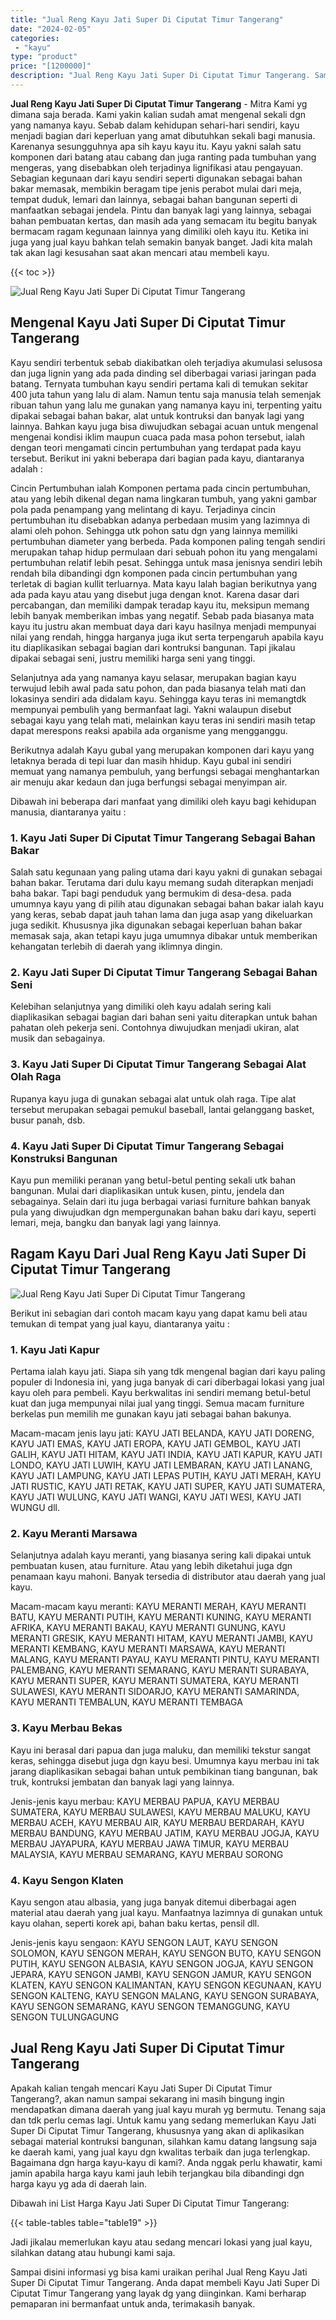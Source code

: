 ```yaml
---
title: "Jual Reng Kayu Jati Super Di Ciputat Timur Tangerang"
date: "2024-02-05"
categories:
 - "kayu"
type: "product"
price: "[1200000]"
description: "Jual Reng Kayu Jati Super Di Ciputat Timur Tangerang. Sampai disini informasi yg bisa kami uraikan perihal Jual Reng Kayu Jati Super Di Ciputat Timur Tangera..."
---
```


**Jual Reng Kayu Jati Super Di Ciputat Timur Tangerang** - Mitra Kami yg dimana saja berada. Kami yakin kalian sudah amat mengenal sekali dgn yang namanya kayu. Sebab dalam kehidupan sehari-hari sendiri, kayu menjadi bagian dari keperluan yang amat dibutuhkan sekali bagi manusia. Karenanya sesungguhnya apa sih kayu kayu itu. Kayu yakni salah satu komponen dari batang atau cabang dan juga ranting pada tumbuhan yang mengeras, yang disebabkan oleh terjadinya lignifikasi atau pengayuan. Sebagian kegunaan dari kayu sendiri seperti digunakan sebagai bahan bakar memasak, membikin beragam tipe jenis perabot mulai dari meja, tempat duduk, lemari dan lainnya, sebagai bahan bangunan seperti di manfaatkan sebagai jendela. Pintu dan banyak lagi yang lainnya, sebagai bahan pembuatan kertas, dan masih ada yang semacam itu begitu banyak bermacam ragam kegunaan lainnya yang dimiliki oleh kayu itu. Ketika ini juga yang jual kayu bahkan telah semakin banyak banget. Jadi kita malah tak akan lagi kesusahan saat akan mencari atau membeli kayu.

{{< toc >}}

![Jual Reng Kayu Jati Super Di Ciputat Timur Tangerang](/images/kayu/kayu20.jpg)

## Mengenal Kayu Jati Super Di Ciputat Timur Tangerang

Kayu sendiri terbentuk sebab diakibatkan oleh terjadiya akumulasi selusosa dan juga lignin yang ada pada dinding sel diberbagai variasi jaringan pada batang. Ternyata tumbuhan kayu sendiri pertama kali di temukan sekitar 400 juta tahun yang lalu di alam. Namun tentu saja manusia telah semenjak ribuan tahun yang lalu me gunakan yang namanya kayu ini, terpenting yaitu dipakai sebagai bahan bakar, alat untuk kontruksi dan banyak lagi yang lainnya. Bahkan kayu juga bisa diwujudkan sebagai acuan untuk mengenal mengenai kondisi iklim maupun cuaca pada masa pohon tersebut, ialah dengan teori mengamati cincin pertumbuhan yang terdapat pada kayu tersebut. Berikut ini yakni beberapa dari bagian pada kayu, diantaranya adalah :

Cincin Pertumbuhan ialah Komponen pertama pada cincin pertumbuhan, atau yang lebih dikenal degan nama lingkaran tumbuh, yang yakni gambar pola pada penampang yang melintang di kayu. Terjadinya cincin pertumbuhan itu disebabkan adanya perbedaan musim yang lazimnya di alami oleh pohon. Sehingga utk pohon satu dgn yang lainnya memiliki pertumbuhan diameter yang berbeda. Pada komponen paling tengah sendiri merupakan tahap hidup permulaan dari sebuah pohon itu yang mengalami pertumbuhan relatif lebih pesat. Sehingga untuk masa jenisnya sendiri lebih rendah bila dibandingi dgn komponen pada cincin pertumbuhan yang terletak di bagian kullit terluarnya. Mata kayu Ialah bagian berikutnya yang ada pada kayu atau yang disebut juga dengan knot. Karena dasar dari percabangan, dan memiliki dampak teradap kayu itu, meksipun memang lebih banyak memberikan imbas yang negatif. Sebab pada biasanya mata kayu itu justru akan membuat daya dari kayu hasilnya menjadi mempunyai nilai yang rendah, hingga harganya juga ikut serta terpengaruh apabila kayu itu diaplikasikan sebagai bagian dari kontruksi bangunan. Tapi jikalau dipakai sebagai seni, justru memiliki harga seni yang tinggi.

Selanjutnya ada yang namanya kayu selasar, merupakan bagian kayu terwujud lebih awal pada satu pohon, dan pada biasanya telah mati dan lokasinya sendiri ada didalam kayu. Sehingga kayu teras ini memangtdk mempunyai pembulih yang bermanfaat lagi. Yakni walaupun disebut sebagai kayu yang telah mati, melainkan kayu teras ini sendiri masih tetap dapat merespons reaksi apabila ada organisme yang mengganggu.

Berikutnya adalah Kayu gubal yang merupakan komponen dari kayu yang letaknya berada di tepi luar dan masih hhidup. Kayu gubal ini sendiri memuat yang namanya pembuluh, yang berfungsi sebagai menghantarkan air menuju akar kedaun dan juga berfungsi sebagai menyimpan air.

Dibawah ini beberapa dari manfaat yang dimiliki oleh kayu bagi kehidupan manusia, diantaranya yaitu :

### 1\. Kayu Jati Super Di Ciputat Timur Tangerang Sebagai Bahan Bakar

Salah satu kegunaan yang paling utama dari kayu yakni di gunakan sebagai bahan bakar. Terutama dari dulu kayu memang sudah diterapkan menjadi baha bakar. Tapi bagi penduduk yang bermukim di desa-desa. pada umumnya kayu yang di pilih atau digunakan sebagai bahan bakar ialah kayu yang keras, sebab dapat jauh tahan lama dan juga asap yang dikeluarkan juga sedikit. Khususnya jika digunakan sebagai keperluan bahan bakar memasak saja, akan tetapi kayu juga umumnya dibakar untuk memberikan kehangatan terlebih di daerah yang iklimnya dingin.

### 2\. Kayu Jati Super Di Ciputat Timur Tangerang Sebagai Bahan Seni

Kelebihan selanjutnya yang dimiliki oleh kayu adalah sering kali diaplikasikan sebagai bagian dari bahan seni yaitu diterapkan untuk bahan pahatan oleh pekerja seni. Contohnya diwujudkan menjadi ukiran, alat musik dan sebagainya.

### 3\. Kayu Jati Super Di Ciputat Timur Tangerang Sebagai Alat Olah Raga

Rupanya kayu juga di gunakan sebagai alat untuk olah raga. Tipe alat tersebut merupakan sebagai pemukul baseball, lantai gelanggang basket, busur panah, dsb.

### 4\. Kayu Jati Super Di Ciputat Timur Tangerang Sebagai Konstruksi Bangunan

Kayu pun memiliki peranan yang betul-betul penting sekali utk bahan bangunan. Mulai dari diaplikasikan untuk kusen, pintu, jendela dan sebagainya. Selain dari itu juga berbagai variasi furniture bahkan banyak pula yang diwujudkan dgn mempergunakan bahan baku dari kayu, seperti lemari, meja, bangku dan banyak lagi yang lainnya.

## Ragam Kayu Dari Jual Reng Kayu Jati Super Di Ciputat Timur Tangerang

![Jual Reng Kayu Jati Super Di Ciputat Timur Tangerang](/images/kayu/kayu40.jpg)

Berikut ini sebagian dari contoh macam kayu yang dapat kamu beli atau temukan di tempat yang jual kayu, diantaranya yaitu :

### 1\. Kayu Jati Kapur

Pertama ialah kayu jati. Siapa sih yang tdk mengenal bagian dari kayu paling populer di Indonesia ini, yang juga banyak di cari diberbagai lokasi yang jual kayu oleh para pembeli. Kayu berkwalitas ini sendiri memang betul-betul kuat dan juga mempunyai nilai jual yang tinggi. Semua macam furniture berkelas pun memilih me gunakan kayu jati sebagai bahan bakunya.

Macam-macam jenis layu jati: KAYU JATI BELANDA, KAYU JATI DORENG, KAYU JATI EMAS, KAYU JATI EROPA, KAYU JATI GEMBOL, KAYU JATI GALIH, KAYU JATI HITAM, KAYU JATI INDIA, KAYU JATI KAPUR, KAYU JATI LONDO, KAYU JATI LUWIH, KAYU JATI LEMBARAN, KAYU JATI LANANG, KAYU JATI LAMPUNG, KAYU JATI LEPAS PUTIH, KAYU JATI MERAH, KAYU JATI RUSTIC, KAYU JATI RETAK, KAYU JATI SUPER, KAYU JATI SUMATERA, KAYU JATI WULUNG, KAYU JATI WANGI, KAYU JATI WESI, KAYU JATI WUNGU dll.

### 2\. Kayu Meranti Marsawa

Selanjutnya adalah kayu meranti, yang biasanya sering kali dipakai untuk pembuatan kusen, atau furniture. Atau yang lebih diketahui juga dgn penamaan kayu mahoni. Banyak tersedia di distributor atau daerah yang jual kayu.

Macam-macam kayu meranti: KAYU MERANTI MERAH, KAYU MERANTI BATU, KAYU MERANTI PUTIH, KAYU MERANTI KUNING, KAYU MERANTI AFRIKA, KAYU MERANTI BAKAU, KAYU MERANTI GUNUNG, KAYU MERANTI GRESIK, KAYU MERANTI HITAM, KAYU MERANTI JAMBI, KAYU MERANTI KEMBANG, KAYU MERANTI MARSAWA, KAYU MERANTI MALANG, KAYU MERANTI PAYAU, KAYU MERANTI PINTU, KAYU MERANTI PALEMBANG, KAYU MERANTI SEMARANG, KAYU MERANTI SURABAYA, KAYU MERANTI SUPER, KAYU MERANTI SUMATERA, KAYU MERANTI SULAWESI, KAYU MERANTI SIDOARJO, KAYU MERANTI SAMARINDA, KAYU MERANTI TEMBALUN, KAYU MERANTI TEMBAGA

### 3\. Kayu Merbau Bekas

Kayu ini berasal dari papua dan juga maluku, dan memiliki tekstur sangat keras, sehingga disebut juga dgn kayu besi. Umumnya kayu merbau ini tak jarang diaplikasikan sebagai bahan untuk pembikinan tiang bangunan, bak truk, kontruksi jembatan dan banyak lagi yang lainnya.

Jenis-jenis kayu merbau: KAYU MERBAU PAPUA, KAYU MERBAU SUMATERA, KAYU MERBAU SULAWESI, KAYU MERBAU MALUKU, KAYU MERBAU ACEH, KAYU MERBAU AIR, KAYU MERBAU BERDARAH, KAYU MERBAU BANDUNG, KAYU MERBAU JATIM, KAYU MERBAU JOGJA, KAYU MERBAU JAYAPURA, KAYU MERBAU JAWA TIMUR, KAYU MERBAU MALAYSIA, KAYU MERBAU SEMARANG, KAYU MERBAU SORONG

### 4\. Kayu Sengon Klaten

Kayu sengon atau albasia, yang juga banyak ditemui diberbagai agen material atau daerah yang jual kayu. Manfaatnya lazimnya di gunakan untuk kayu olahan, seperti korek api, bahan baku kertas, pensil dll.

Jenis-jenis kayu sengaon: KAYU SENGON LAUT, KAYU SENGON SOLOMON, KAYU SENGON MERAH, KAYU SENGON BUTO, KAYU SENGON PUTIH, KAYU SENGON ALBASIA, KAYU SENGON JOGJA, KAYU SENGON JEPARA, KAYU SENGON JAMBI, KAYU SENGON JAMUR, KAYU SENGON KLATEN, KAYU SENGON KALIMANTAN, KAYU SENGON KEGUNAAN, KAYU SENGON KALTENG, KAYU SENGON MALANG, KAYU SENGON SURABAYA, KAYU SENGON SEMARANG, KAYU SENGON TEMANGGUNG, KAYU SENGON TULUNGAGUNG

## Jual Reng Kayu Jati Super Di Ciputat Timur Tangerang

Apakah kalian tengah mencari Kayu Jati Super Di Ciputat Timur Tangerang?, akan namun sampai sekarang ini masih bingung ingin mendapatkan dimana daerah yang jual kayu murah yg bermutu. Tenang saja dan tdk perlu cemas lagi. Untuk kamu yang sedang memerlukan Kayu Jati Super Di Ciputat Timur Tangerang, khususnya yang akan di aplikasikan sebagai material kontruksi bangunan, silahkan kamu datang langsung saja ke daerah kami, yang jual kayu dgn kwalitas terbaik dan juga terlengkap. Bagaimana dgn harga kayu-kayu di kami?. Anda nggak perlu khawatir, kami jamin apabila harga kayu kami jauh lebih terjangkau bila dibandingi dgn harga kayu yg ada di daerah lain.

Dibawah ini List Harga Kayu Jati Super Di Ciputat Timur Tangerang:

{{< table-tables table="table19" >}}

Jadi jikalau memerlukan kayu atau sedang mencari lokasi yang jual kayu, silahkan datang atau hubungi kami saja.

Sampai disini informasi yg bisa kami uraikan perihal Jual Reng Kayu Jati Super Di Ciputat Timur Tangerang. Anda dapat membeli Kayu Jati Super Di Ciputat Timur Tangerang yang layak dg yang diinginkan. Kami berharap pemaparan ini bermanfaat untuk anda, terimakasih banyak.
